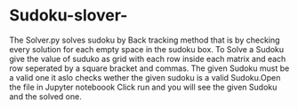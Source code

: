 # Sudoku-slover-
The Solver.py solves sudoku by Back tracking method that is by checking every solution for each empty space in the sudoku box.
To Solve a Sudoku give the value of suduko as grid with each row inside each matrix and each row seperated by a square bracket and commas.
The given Sudoku must be a valid one it aslo checks wether the given sudoku is a valid Sudoku.Open the file in Jupyter noteboook Click run
and you will see the given Sudoku and the solved one.
